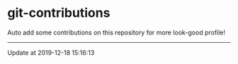 # git-contributions

Auto add some contributions on this repository for more look-good profile!

---

Update at 2019-12-18 15:16:13
